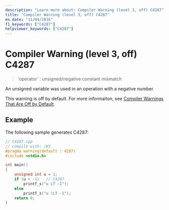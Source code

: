 ```yaml
---
description: "Learn more about: Compiler Warning (level 3, off) C4287"
title: "Compiler Warning (level 3, off) C4287"
ms.date: "11/04/2016"
f1_keywords: ["C4287"]
helpviewer_keywords: ["C4287"]
---
```

# Compiler Warning (level 3, off) C4287

> 'operator' : unsigned/negative constant mismatch

An unsigned variable was used in an operation with a negative number.

This warning is off by default. For more informaiton, see [Compiler Warnings That Are Off by Default](../../preprocessor/compiler-warnings-that-are-off-by-default.md).

## Example

The following sample generates C4287:

```cpp
// C4287.cpp
// compile with: /W3
#pragma warning(default : 4287)
#include <stdio.h>

int main()
{
    unsigned int u = 1;
    if (u < -1)   // C4287
        printf_s("u LT -1");
    else
        printf_s("u !LT -1");
    return 0;
}
```
